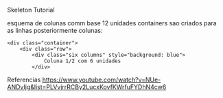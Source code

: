 Skeleton Tutorial

esquema de colunas comm base 12 unidades
containers sao criados para as linhas  posteriormente colunas:
    

    <div class="container">
        <div class="row">
            <div class="six columns" style="background: blue">
                Coluna 1/2 com 6 unidades
            </div>



Referencias
https://www.youtube.com/watch?v=NUe-ANDvIjg&list=PLVvjrrRCBy2LucxKovfKWrfuFYDhN4cw6
